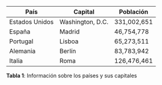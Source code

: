 | País       | Capital    | Población |
|------------|------------|-----------|
| Estados Unidos | Washington, D.C. | 331,002,651 |
| España    | Madrid     | 46,754,778 |
| Portugal    | Lisboa      | 65,273,511 |
| Alemania   | Berlín     | 83,783,942 |
| Italia      | Roma      | 126,476,461 |
**Tabla 1**: Información sobre los países y sus capitales